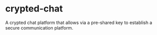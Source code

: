 # crypted-chat
A crypted chat platform that allows via a pre-shared key to establish a secure communication platform. 
